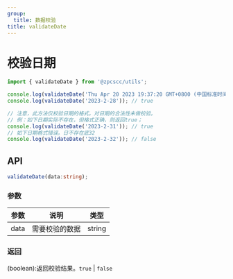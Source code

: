 ```yaml
---
group:
  title: 数据校验
title: validateDate
---
```


# 校验日期

```js
import { validateDate } from '@zpcscc/utils';

console.log(validateDate('Thu Apr 20 2023 19:37:20 GMT+0800 (中国标准时间)')); // true
console.log(validateDate('2023-2-28')); // true

// 注意，此方法仅校验日期的格式。对日期的合法性未做校验。
// 例：如下日期实际不存在，但格式正确，则返回true；
console.log(validateDate('2023-2-31')); // true
// 如下日期格式错误。日不存在底32
console.log(validateDate('2023-2-32')); // false
```

## API

```typescript
validateDate(data:string);
```

### 参数

| 参数 | 说明           | 类型   |
| ---- | -------------- | ------ |
| data | 需要校验的数据 | string |

### 返回

(boolean):返回校验结果。`true` | `false`
